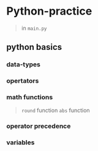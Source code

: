 # Python-practice
> in `main.py`
## python basics
### data-types
### opertators
### math functions 
> `round` function
> `abs` function
### operator precedence
### variables


